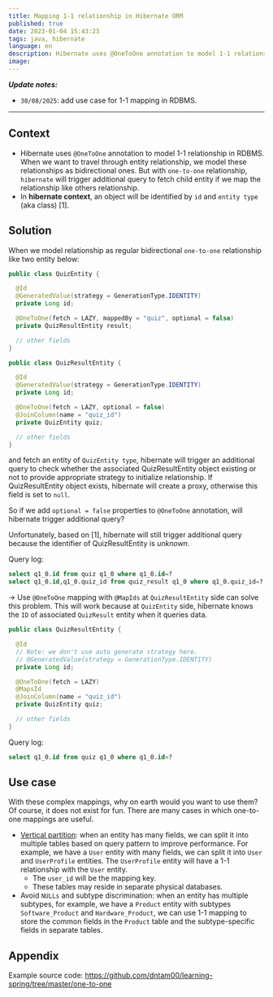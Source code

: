 ```yaml
---
title: Mapping 1-1 relationship in Hibernate ORM
published: true
date: 2023-01-04 15:43:23
tags: java, hibernate
language: en
description: Hibernate uses @OneToOne annotation to model 1-1 relationship in RDBMS
image: 
---
```

***Update notes:***
- `30/08/2025`: add use case for 1-1 mapping in RDBMS.

----

## Context

<ul>
<li>Hibernate uses <code>@OneToOne</code> annotation to model 1-1 relationship in RDBMS. When we want to travel through entity
relationship, we model these relationships as bidirectional ones. But with <code>one-to-one</code> relationship, <code>hibernate</code> will
trigger additional query to fetch child entity if we map the relationship like others relationship.</li>
<li>In <strong>hibernate context</strong>, an object will be identified by <code>id</code> and <code>entity type</code> (aka class) [1].</li>
</ul>

## Solution

When we model relationship as regular bidirectional `one-to-one` relationship like two entity below:

```java
public class QuizEntity {

  @Id
  @GeneratedValue(strategy = GenerationType.IDENTITY)
  private Long id;

  @OneToOne(fetch = LAZY, mappedBy = "quiz", optional = false)
  private QuizResultEntity result;

  // other fields
}

public class QuizResultEntity {

  @Id
  @GeneratedValue(strategy = GenerationType.IDENTITY)
  private Long id;

  @OneToOne(fetch = LAZY, optional = false)
  @JoinColumn(name = "quiz_id")
  private QuizEntity quiz;

  // other fields
}
```

and fetch an entity of `QuizEntity type`, hibernate will trigger an additional query to check whether the associated QuizResultEntity object
existing or not to provide appropriate strategy to initialize relationship. If QuizResultEntity object exists, hibernate will create
a proxy, otherwise this field is set to `null`.

So if we add `optional = false` properties to `@OneToOne` annotation, will hibernate trigger additional query?

Unfortunately, based on [1], hibernate will still trigger additional query because the identifier of QuizResultEntity is _unknown_.

Query log:
```sql
select q1_0.id from quiz q1_0 where q1_0.id=?
select q1_0.id,q1_0.quiz_id from quiz_result q1_0 where q1_0.quiz_id=?
```

-> Use `@OneToOne` mapping with `@MapIds` at `QuizResultEntity` side can solve this problem. This will work because at `QuizEntity` side, hibernate knows the `ID` of associated `QuizResult` entity when it queries data.

```java
public class QuizResultEntity {

  @Id
  // Note: we don't use auto generate strategy here.
  // @GeneratedValue(strategy = GenerationType.IDENTITY)
  private Long id;

  @OneToOne(fetch = LAZY)
  @MapsId
  @JoinColumn(name = "quiz_id")
  private QuizEntity quiz;

  // other fields
}
```

Query log:
```sql
select q1_0.id from quiz q1_0 where q1_0.id=?
```

## Use case

With these complex mappings, why on earth would you want to use them? Of course, it does not exist for fun. There are many cases in which one-to-one mappings are useful.
- [Vertical partition](https://en.wikipedia.org/wiki/Partition_(database)#Vertical_partitioning): when an entity has many fields, we can split it into multiple tables based on query pattern to improve performance. For example, we have a `User` entity with many fields, we can split it into `User` and `UserProfile` entities. The `UserProfile` entity will have a 1-1 relationship with the `User` entity.
  + The `user_id` will be the mapping key.
  + These tables may reside in separate physical databases.
- Avoid `NULLs` and subtype discrimination: when an entity has multiple subtypes, for example, we have a `Product` entity with subtypes `Software_Product` and `Hardware_Product`, we can use 1-1 mapping to store the common fields in the `Product` table and the subtype-specific fields in separate tables.

## Appendix

Example source code: https://github.com/dntam00/learning-spring/tree/master/one-to-one